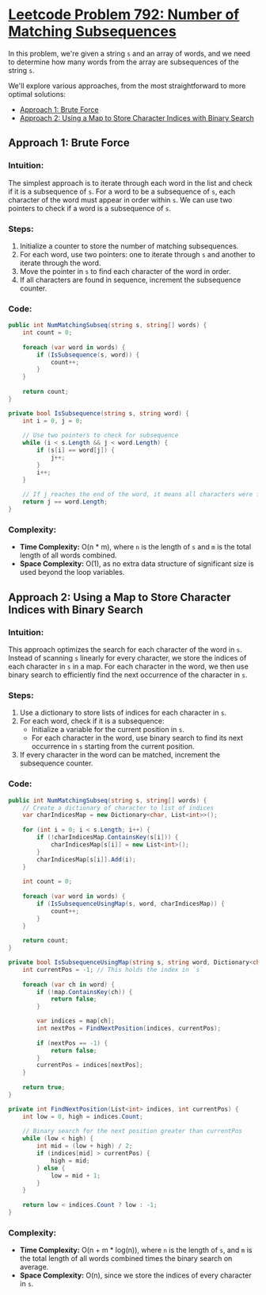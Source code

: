 # [Leetcode Problem 792: Number of Matching Subsequences](https://leetcode.com/problems/number-of-matching-subsequences/)

In this problem, we're given a string `s` and an array of words, and we need to determine how many words from the array are subsequences of the string `s`.

We'll explore various approaches, from the most straightforward to more optimal solutions:

- [Approach 1: Brute Force](#approach-1-brute-force)
- [Approach 2: Using a Map to Store Character Indices with Binary Search](#approach-2-using-a-map-to-store-character-indices-with-binary-search)

## Approach 1: Brute Force

### Intuition:
The simplest approach is to iterate through each word in the list and check if it is a subsequence of `s`. For a word to be a subsequence of `s`, each character of the word must appear in order within `s`. We can use two pointers to check if a word is a subsequence of `s`.

### Steps:
1. Initialize a counter to store the number of matching subsequences.
2. For each word, use two pointers: one to iterate through `s` and another to iterate through the word.
3. Move the pointer in `s` to find each character of the word in order.
4. If all characters are found in sequence, increment the subsequence counter.

### Code:
```csharp
public int NumMatchingSubseq(string s, string[] words) {
    int count = 0;
    
    foreach (var word in words) {
        if (IsSubsequence(s, word)) {
            count++;
        }
    }
    
    return count;
}

private bool IsSubsequence(string s, string word) {
    int i = 0, j = 0;
    
    // Use two pointers to check for subsequence
    while (i < s.Length && j < word.Length) {
        if (s[i] == word[j]) {
            j++;
        }
        i++;
    }
    
    // If j reaches the end of the word, it means all characters were found in sequence
    return j == word.Length;
}
```

### Complexity:
- **Time Complexity:** O(n * m), where `n` is the length of `s` and `m` is the total length of all words combined.
- **Space Complexity:** O(1), as no extra data structure of significant size is used beyond the loop variables.

## Approach 2: Using a Map to Store Character Indices with Binary Search

### Intuition:
This approach optimizes the search for each character of the word in `s`. Instead of scanning `s` linearly for every character, we store the indices of each character in `s` in a map. For each character in the word, we then use binary search to efficiently find the next occurrence of the character in `s`.

### Steps:
1. Use a dictionary to store lists of indices for each character in `s`.
2. For each word, check if it is a subsequence:
    - Initialize a variable for the current position in `s`.
    - For each character in the word, use binary search to find its next occurrence in `s` starting from the current position.
3. If every character in the word can be matched, increment the subsequence counter.

### Code:
```csharp
public int NumMatchingSubseq(string s, string[] words) {
    // Create a dictionary of character to list of indices
    var charIndicesMap = new Dictionary<char, List<int>>();
    
    for (int i = 0; i < s.Length; i++) {
        if (!charIndicesMap.ContainsKey(s[i])) {
            charIndicesMap[s[i]] = new List<int>();
        }
        charIndicesMap[s[i]].Add(i);
    }
    
    int count = 0;
    
    foreach (var word in words) {
        if (IsSubsequenceUsingMap(s, word, charIndicesMap)) {
            count++;
        }
    }
    
    return count;
}

private bool IsSubsequenceUsingMap(string s, string word, Dictionary<char, List<int>> map) {
    int currentPos = -1; // This holds the index in `s`
    
    foreach (var ch in word) {
        if (!map.ContainsKey(ch)) {
            return false;
        }

        var indices = map[ch];
        int nextPos = FindNextPosition(indices, currentPos);
        
        if (nextPos == -1) {
            return false;
        }
        currentPos = indices[nextPos];
    }
    
    return true;
}

private int FindNextPosition(List<int> indices, int currentPos) {
    int low = 0, high = indices.Count;
    
    // Binary search for the next position greater than currentPos
    while (low < high) {
        int mid = (low + high) / 2;
        if (indices[mid] > currentPos) {
            high = mid;
        } else {
            low = mid + 1;
        }
    }
    
    return low < indices.Count ? low : -1;
}
```

### Complexity:
- **Time Complexity:** O(n + m * log(n)), where `n` is the length of `s`, and `m` is the total length of all words combined times the binary search on average.
- **Space Complexity:** O(n), since we store the indices of every character in `s`.

